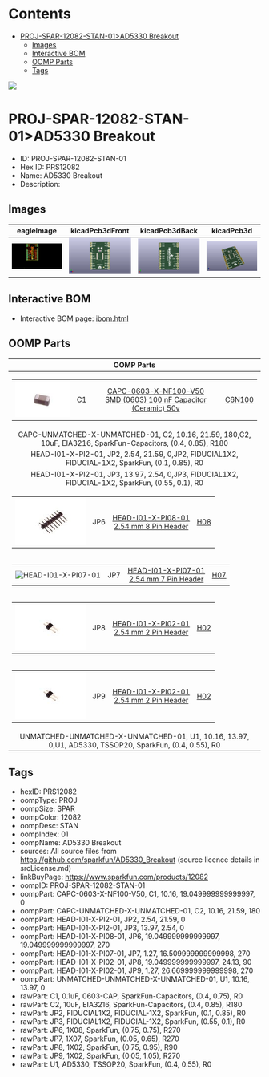 



Contents
========

* [PROJ-SPAR-12082-STAN-01>AD5330 Breakout](#proj-spar-12082-stan-01ad5330-breakout)
	* [Images](#images)
	* [Interactive BOM](#interactive-bom)
	* [OOMP Parts](#oomp-parts)
	* [Tags](#tags)
  
![][im]
# PROJ-SPAR-12082-STAN-01>AD5330 Breakout

- ID: PROJ-SPAR-12082-STAN-01
- Hex ID: PRS12082
- Name: AD5330 Breakout
- Description: 

## Images
  
  

|eagleImage|kicadPcb3dFront|kicadPcb3dBack|kicadPcb3d|
| :---: | :---: | :---: | :---: |
|[![eagleImage](eagleImage_140.png)](eagleImage_600.png)|[![kicadPcb3dFront](kicadPcb3dFront_140.png)](kicadPcb3dFront_600.png)|[![kicadPcb3dBack](kicadPcb3dBack_140.png)](kicadPcb3dBack_600.png)|[![kicadPcb3d](kicadPcb3d_140.png)](kicadPcb3d_600.png)|

## Interactive BOM

- Interactive BOM page: [ibom.html](kicad/bom/ibom.html)

## OOMP Parts
  

|OOMP Parts|
| :---: |
|<table><tr><td>![CAPC-0603-X-NF100-V50](https://raw.githubusercontent.com/oomlout/oomlout_OOMP_parts/main/CAPC-0603-X-NF100-V50/image_140.jpg)</td><td> C1</td><td>[CAPC-0603-X-NF100-V50<br>SMD (0603) 100 nF Capacitor (Ceramic) 50v](https://github.com/oomlout/oomlout_OOMP_parts/tree/main/CAPC-0603-X-NF100-V50/)</td><td>[C6N100](https://github.com/oomlout/oomlout_OOMP_parts/tree/main/CAPC-0603-X-NF100-V50/)</td></tr></table>|
|CAPC-UNMATCHED-X-UNMATCHED-01, C2, 10.16, 21.59, 180,C2, 10uF, EIA3216, SparkFun-Capacitors, (0.4, 0.85), R180|
|HEAD-I01-X-PI2-01, JP2, 2.54, 21.59, 0,JP2, FIDUCIAL1X2, FIDUCIAL-1X2, SparkFun, (0.1, 0.85), R0|
|HEAD-I01-X-PI2-01, JP3, 13.97, 2.54, 0,JP3, FIDUCIAL1X2, FIDUCIAL-1X2, SparkFun, (0.55, 0.1), R0|
|<table><tr><td>![HEAD-I01-X-PI08-01](https://raw.githubusercontent.com/oomlout/oomlout_OOMP_parts/main/HEAD-I01-X-PI08-01/image_140.jpg)</td><td> JP6</td><td>[HEAD-I01-X-PI08-01<br>2.54 mm 8 Pin Header](https://github.com/oomlout/oomlout_OOMP_parts/tree/main/HEAD-I01-X-PI08-01/)</td><td>[H08](https://github.com/oomlout/oomlout_OOMP_parts/tree/main/HEAD-I01-X-PI08-01/)</td></tr></table>|
|<table><tr><td>![HEAD-I01-X-PI07-01](https://raw.githubusercontent.com/oomlout/oomlout_OOMP_parts/main/HEAD-I01-X-PI07-01/image_140.jpg)</td><td> JP7</td><td>[HEAD-I01-X-PI07-01<br>2.54 mm 7 Pin Header](https://github.com/oomlout/oomlout_OOMP_parts/tree/main/HEAD-I01-X-PI07-01/)</td><td>[H07](https://github.com/oomlout/oomlout_OOMP_parts/tree/main/HEAD-I01-X-PI07-01/)</td></tr></table>|
|<table><tr><td>![HEAD-I01-X-PI02-01](https://raw.githubusercontent.com/oomlout/oomlout_OOMP_parts/main/HEAD-I01-X-PI02-01/image_140.jpg)</td><td> JP8</td><td>[HEAD-I01-X-PI02-01<br>2.54 mm 2 Pin Header](https://github.com/oomlout/oomlout_OOMP_parts/tree/main/HEAD-I01-X-PI02-01/)</td><td>[H02](https://github.com/oomlout/oomlout_OOMP_parts/tree/main/HEAD-I01-X-PI02-01/)</td></tr></table>|
|<table><tr><td>![HEAD-I01-X-PI02-01](https://raw.githubusercontent.com/oomlout/oomlout_OOMP_parts/main/HEAD-I01-X-PI02-01/image_140.jpg)</td><td> JP9</td><td>[HEAD-I01-X-PI02-01<br>2.54 mm 2 Pin Header](https://github.com/oomlout/oomlout_OOMP_parts/tree/main/HEAD-I01-X-PI02-01/)</td><td>[H02](https://github.com/oomlout/oomlout_OOMP_parts/tree/main/HEAD-I01-X-PI02-01/)</td></tr></table>|
|UNMATCHED-UNMATCHED-X-UNMATCHED-01, U1, 10.16, 13.97, 0,U1, AD5330, TSSOP20, SparkFun, (0.4, 0.55), R0|

## Tags

- hexID: PRS12082
- oompType: PROJ
- oompSize: SPAR
- oompColor: 12082
- oompDesc: STAN
- oompIndex: 01
- oompName: AD5330 Breakout
- sources: All source files from https://github.com/sparkfun/AD5330_Breakout (source licence details in srcLicense.md)
- linkBuyPage: https://www.sparkfun.com/products/12082
- oompID: PROJ-SPAR-12082-STAN-01
- oompPart: CAPC-0603-X-NF100-V50, C1, 10.16, 19.049999999999997, 0
- oompPart: CAPC-UNMATCHED-X-UNMATCHED-01, C2, 10.16, 21.59, 180
- oompPart: HEAD-I01-X-PI2-01, JP2, 2.54, 21.59, 0
- oompPart: HEAD-I01-X-PI2-01, JP3, 13.97, 2.54, 0
- oompPart: HEAD-I01-X-PI08-01, JP6, 19.049999999999997, 19.049999999999997, 270
- oompPart: HEAD-I01-X-PI07-01, JP7, 1.27, 16.509999999999998, 270
- oompPart: HEAD-I01-X-PI02-01, JP8, 19.049999999999997, 24.13, 90
- oompPart: HEAD-I01-X-PI02-01, JP9, 1.27, 26.669999999999998, 270
- oompPart: UNMATCHED-UNMATCHED-X-UNMATCHED-01, U1, 10.16, 13.97, 0
- rawPart: C1, 0.1uF, 0603-CAP, SparkFun-Capacitors, (0.4, 0.75), R0
- rawPart: C2, 10uF, EIA3216, SparkFun-Capacitors, (0.4, 0.85), R180
- rawPart: JP2, FIDUCIAL1X2, FIDUCIAL-1X2, SparkFun, (0.1, 0.85), R0
- rawPart: JP3, FIDUCIAL1X2, FIDUCIAL-1X2, SparkFun, (0.55, 0.1), R0
- rawPart: JP6, 1X08, SparkFun, (0.75, 0.75), R270
- rawPart: JP7, 1X07, SparkFun, (0.05, 0.65), R270
- rawPart: JP8, 1X02, SparkFun, (0.75, 0.95), R90
- rawPart: JP9, 1X02, SparkFun, (0.05, 1.05), R270
- rawPart: U1, AD5330, TSSOP20, SparkFun, (0.4, 0.55), R0



[im]: kicadPcb3d_450.png
